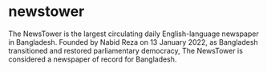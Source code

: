 # newstower
The NewsTower is the largest circulating daily English-language newspaper in Bangladesh. Founded by Nabid Reza on 13 January 2022, as Bangladesh transitioned and restored parliamentary democracy, The NewsTower is considered a newspaper of record for Bangladesh.
